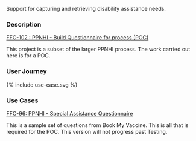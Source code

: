 Support for capturing and retrieving disability assistance needs.

### Description

[FFC-102 : PPNHI - Build Questionnaire for process (POC)](https://mohits.atlassian.net/browse/FFC-102)

This project is a subset of the larger PPNHI process.  The work carried out here is for a POC. 

### User Journey

<div width="70%">
<!-- Generated from `input/images-source/use-case.plantuml` -->
{% include use-case.svg %}
</div>

### Use Cases

[FFC-96: PPNHI - Special Assistance Questionnaire](/special-assistance.html)

This is a sample set of questions from Book My Vaccine. This is all that is required for the POC. This version will not progress past Testing.

